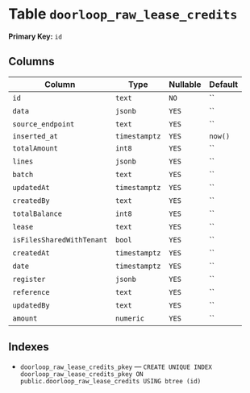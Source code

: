 # Table `doorloop_raw_lease_credits`

**Primary Key:** `id`

## Columns

| Column | Type | Nullable | Default |
|---|---|---|---|
| `id` | `text` | `NO` | `` |
| `data` | `jsonb` | `YES` | `` |
| `source_endpoint` | `text` | `YES` | `` |
| `inserted_at` | `timestamptz` | `YES` | `now()` |
| `totalAmount` | `int8` | `YES` | `` |
| `lines` | `jsonb` | `YES` | `` |
| `batch` | `text` | `YES` | `` |
| `updatedAt` | `timestamptz` | `YES` | `` |
| `createdBy` | `text` | `YES` | `` |
| `totalBalance` | `int8` | `YES` | `` |
| `lease` | `text` | `YES` | `` |
| `isFilesSharedWithTenant` | `bool` | `YES` | `` |
| `createdAt` | `timestamptz` | `YES` | `` |
| `date` | `timestamptz` | `YES` | `` |
| `register` | `jsonb` | `YES` | `` |
| `reference` | `text` | `YES` | `` |
| `updatedBy` | `text` | `YES` | `` |
| `amount` | `numeric` | `YES` | `` |

## Indexes

- `doorloop_raw_lease_credits_pkey` — `CREATE UNIQUE INDEX doorloop_raw_lease_credits_pkey ON public.doorloop_raw_lease_credits USING btree (id)`